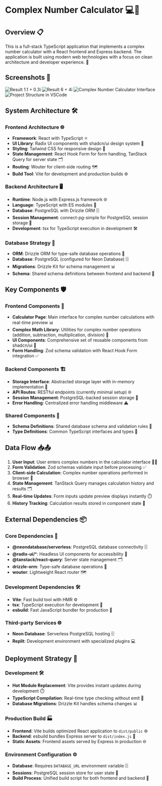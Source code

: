 # Complex Number Calculator 💻🔢

## Overview 📋

This is a full-stack TypeScript application that implements a complex number calculator with a React frontend and Express backend. The application is built using modern web technologies with a focus on clean architecture and developer experience. 🚀

## Screenshots 📸

![Result 1.1 + 0.3i](https://via.placeholder.com/300x200.png?text=Result+1.1+%2B+0.3i)
![Result 6 + 4i](https://via.placeholder.com/300x200.png?text=Result+6+%2B+4i)
![Complex Number Calculator Interface](https://via.placeholder.com/300x200.png?text=Complex+Number+Calculator)
![Project Structure in VSCode](https://via.placeholder.com/300x200.png?text=Project+Structure)

## System Architecture 🛠️

### Frontend Architecture 🌐
- **Framework**: React with TypeScript ⚛️
- **UI Library**: Radix UI components with shadcn/ui design system 🎨
- **Styling**: Tailwind CSS for responsive design 💅
- **State Management**: React Hook Form for form handling, TanStack Query for server state 🗂️
- **Routing**: Wouter for client-side routing 🗺️
- **Build Tool**: Vite for development and production builds ⚙️

### Backend Architecture 🖥️
- **Runtime**: Node.js with Express.js framework 🌐
- **Language**: TypeScript with ES modules 📝
- **Database**: PostgreSQL with Drizzle ORM 🗄️
- **Session Management**: connect-pg-simple for PostgreSQL session storage 🔐
- **Development**: tsx for TypeScript execution in development 🛠️

### Database Strategy 💾
- **ORM**: Drizzle ORM for type-safe database operations 🔧
- **Database**: PostgreSQL (configured for Neon Database) 🗄️
- **Migrations**: Drizzle Kit for schema management 📊
- **Schema**: Shared schema definitions between frontend and backend 🔗

## Key Components 🛡️

### Frontend Components 🌟
- **Calculator Page**: Main interface for complex number calculations with real-time preview 📊
- **Complex Math Library**: Utilities for complex number operations (addition, subtraction, multiplication, division) 🧮
- **UI Components**: Comprehensive set of reusable components from shadcn/ui 🎨
- **Form Handling**: Zod schema validation with React Hook Form integration ✅

### Backend Components 🏗️
- **Storage Interface**: Abstracted storage layer with in-memory implementation 💾
- **API Routes**: RESTful endpoints (currently minimal setup) 🌐
- **Session Management**: PostgreSQL-backed session storage 🔐
- **Error Handling**: Centralized error handling middleware ⚠️

### Shared Components 🤝
- **Schema Definitions**: Shared database schema and validation rules 🔗
- **Type Definitions**: Common TypeScript interfaces and types 📝

## Data Flow 📥📤

1. **User Input**: User enters complex numbers in the calculator interface 👨‍💻
2. **Form Validation**: Zod schemas validate input before processing ✅
3. **Client-side Calculation**: Complex number operations performed in browser 🧮
4. **State Management**: TanStack Query manages calculation history and results 🗂️
5. **Real-time Updates**: Form inputs update preview displays instantly ⏱️
6. **History Tracking**: Calculation results stored in component state 📜

## External Dependencies 📦

### Core Dependencies 🧩
- **@neondatabase/serverless**: PostgreSQL database connectivity 🗄️
- **@radix-ui/***: Headless UI components for accessibility 🎨
- **@tanstack/react-query**: Server state management 🗂️
- **drizzle-orm**: Type-safe database operations 🔧
- **wouter**: Lightweight React router 🗺️

### Development Dependencies 🛠️
- **Vite**: Fast build tool with HMR ⚙️
- **tsx**: TypeScript execution for development 📝
- **esbuild**: Fast JavaScript bundler for production 🚀

### Third-party Services 🌐
- **Neon Database**: Serverless PostgreSQL hosting 🗄️
- **Replit**: Development environment with specialized plugins 💻

## Deployment Strategy 🚀

### Development 🛠️
- **Hot Module Replacement**: Vite provides instant updates during development ⏱️
- **TypeScript Compilation**: Real-time type checking without emit 📝
- **Database Migrations**: Drizzle Kit handles schema changes 📊
  
### Production Build 🏭
- **Frontend**: Vite builds optimized React application to `dist/public` ⚙️
- **Backend**: esbuild bundles Express server to `dist/index.js` 🚀
- **Static Assets**: Frontend assets served by Express in production 🌐

### Environment Configuration ⚙️
- **Database**: Requires `DATABASE_URL` environment variable 🗄️
- **Sessions**: PostgreSQL session store for user state 🔐
- **Build Process**: Unified build script for both frontend and backend 📜